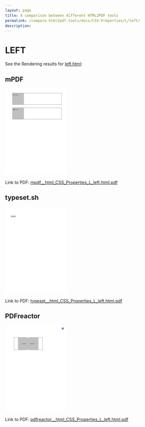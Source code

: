 ```yaml
---
layout: page
title: A comparison between different HTML2PDF tools
permalink: /compare.html2pdf.tools/docs/CSS-Properties/L/left/
description: 
---
```


# LEFT

See the Rendering results for [left.html](/html/CSS%20Properties/L/left.html):

## mPDF
![](mpdf__html_CSS_Properties_L_left.html.png) 

Link to PDF: [mpdf__html_CSS_Properties_L_left.html.pdf](mpdf__html_CSS_Properties_L_left.html.pdf)

## typeset.sh
![](typeset__html_CSS_Properties_L_left.html.png) 

Link to PDF: [typeset__html_CSS_Properties_L_left.html.pdf](typeset__html_CSS_Properties_L_left.html.pdf)

## PDFreactor
![](pdfreactor__html_CSS_Properties_L_left.html.png) 

Link to PDF: [pdfreactor__html_CSS_Properties_L_left.html.pdf](pdfreactor__html_CSS_Properties_L_left.html.pdf)
